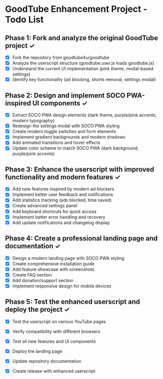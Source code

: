# GoodTube Enhancement Project - Todo List

## Phase 1: Fork and analyze the original GoodTube project ✓
- [x] Fork the repository from goodtube4u/goodtube
- [x] Analyze the userscript structure (goodtube.user.js loads goodtube.js)
- [x] Understand the current UI implementation (pink theme, modal-based settings)
- [x] Identify key functionality (ad blocking, shorts removal, settings modal)

## Phase 2: Design and implement SOCO PWA-inspired UI components ✓
- [x] Extract SOCO PWA design elements (dark theme, purple/pink accents, modern typography)
- [x] Redesign the settings modal with SOCO PWA styling
- [x] Create modern toggle switches and form elements
- [x] Implement gradient backgrounds and modern shadows
- [x] Add animated transitions and hover effects
- [x] Update color scheme to match SOCO PWA (dark background, purple/pink accents)

## Phase 3: Enhance the userscript with improved functionality and modern features ✓
- [x] Add new features inspired by modern ad blockers
- [x] Implement better user feedback and notifications
- [x] Add statistics tracking (ads blocked, time saved)
- [x] Create advanced settings panel
- [x] Add keyboard shortcuts for quick access
- [x] Implement better error handling and recovery
- [x] Add update notifications and changelog display

## Phase 4: Create a professional landing page and documentation ✓
- [x] Design a modern landing page with SOCO PWA styling
- [x] Create comprehensive installation guide
- [x] Add feature showcase with screenshots
- [x] Create FAQ section
- [x] Add donation/support section
- [x] Implement responsive design for mobile devices

## Phase 5: Test the enhanced userscript and deploy the project ✓
- [x] Test the userscript on various YouTube pages
- [x] Verify compatibility with different browsers
- [x] Test all new features and UI components
- [x] Deploy the landing page
- [x] Update repository documentation
- [x] Create release with enhanced userscript

